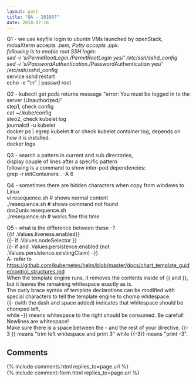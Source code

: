 ```yaml
---
layout: post
title: "QA - 201807"
date: 2018-07-16
---
```


Q1 -  we use keyfile login to ubuntn VMs launched by openStack,   
  mobaXterm accepts *.pem, Putty accepts *.ppk.    
  following is to enable root SSH login:   
sed -i 's/PermitRootLogin.*/PermitRootLogin yes/' /etc/ssh/sshd_config  
sed -i 's/PasswordAuthentication.*/PasswordAuthentication yes/' /etc/ssh/sshd_config  
service sshd restart  
echo -e "<rootPassword>\n<rootPassword>" | passwd root  
     
Q2 - kubectl get pods  returns message "error: You must be logged in to the server (Unauthorized)"  
step1, check config   
cat ~/.kube/config  
steo2, check kubelet log   
journalctl -u kubelet  
docker ps | egrep kubelet   # or check kubelet container log, depends on how it is installed.   
docker logs <container-id>  

Q3 - search a pattern in current and sub directories,   
     display couple of lines after a specific pattern   
     following is a command to show inter-pod dependencies:    
grep -r initContainers . -A 6   

Q4 - sometimes there are hidden characters when copy from windows to Linux   
vi resequence.sh   # shows normal content   
./resequence.sh    # shows command not found   
dos2unix resequence.sh     
./resequence.sh    # works fine this time   
   
Q5 - what is the difference between these -?   
 {{if .Values.liveness.enabled}}  
 {{- if .Values.nodeSelector }}  
 {{- if and .Values.persistence.enabled (not .Values.persistence.existingClaim) -}}  
A- refer to https://github.com/kubernetes/helm/blob/master/docs/chart_template_guide/control_structures.md   
When the template engine runs, it removes the contents inside of {{ and }}, but it leaves the remaining whitespace exactly as is.  
The curly brace syntax of template declarations can be modified with special characters to tell the template engine to chomp whitespace.   
{{- (with the dash and space added) indicates that whitespace should be chomped left,   
while -}} means whitespace to the right should be consumed. Be careful! Newlines are whitespace!  
Make sure there is a space between the - and the rest of your directive. {{- 3 }} means "trim left whitespace and print 3" while {{-3}} means "print -3". 

Comments
--------
{% include comments.html replies_to=page.url %}    
{% include comment-form.html replies_to=page.url %}
